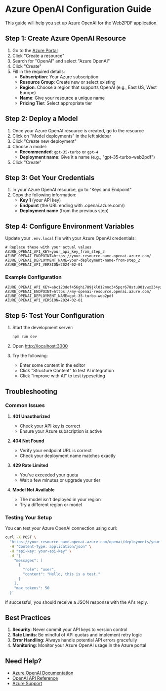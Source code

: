 # Azure OpenAI Configuration Guide

This guide will help you set up Azure OpenAI for the Web2PDF application.

## Step 1: Create Azure OpenAI Resource

1. Go to the [Azure Portal](https://portal.azure.com)
2. Click "Create a resource"
3. Search for "OpenAI" and select "Azure OpenAI"
4. Click "Create"
5. Fill in the required details:
   - **Subscription**: Your Azure subscription
   - **Resource Group**: Create new or select existing
   - **Region**: Choose a region that supports OpenAI (e.g., East US, West Europe)
   - **Name**: Give your resource a unique name
   - **Pricing Tier**: Select appropriate tier

## Step 2: Deploy a Model

1. Once your Azure OpenAI resource is created, go to the resource
2. Click on "Model deployments" in the left sidebar
3. Click "Create new deployment"
4. Choose a model:
   - **Recommended**: `gpt-35-turbo` or `gpt-4`
   - **Deployment name**: Give it a name (e.g., "gpt-35-turbo-web2pdf")
5. Click "Create"

## Step 3: Get Your Credentials

1. In your Azure OpenAI resource, go to "Keys and Endpoint"
2. Copy the following information:
   - **Key 1** (your API key)
   - **Endpoint** (the URL ending with .openai.azure.com/)
   - **Deployment name** (from the previous step)

## Step 4: Configure Environment Variables

Update your `.env.local` file with your Azure OpenAI credentials:

```env
# Replace these with your actual values
AZURE_OPENAI_API_KEY=your_api_key_from_step_3
AZURE_OPENAI_ENDPOINT=https://your-resource-name.openai.azure.com/
AZURE_OPENAI_DEPLOYMENT_NAME=your-deployment-name-from-step_2
AZURE_OPENAI_API_VERSION=2024-02-01
```

### Example Configuration

```env
AZURE_OPENAI_API_KEY=abc123def456ghi789jkl012mno345pqr678stu901vwx234yz
AZURE_OPENAI_ENDPOINT=https://my-openai-resource.openai.azure.com/
AZURE_OPENAI_DEPLOYMENT_NAME=gpt-35-turbo-web2pdf
AZURE_OPENAI_API_VERSION=2024-02-01
```

## Step 5: Test Your Configuration

1. Start the development server:
   ```bash
   npm run dev
   ```

2. Open [http://localhost:3000](http://localhost:3000)

3. Try the following:
   - Enter some content in the editor
   - Click "Structure Content" to test AI integration
   - Click "Improve with AI" to test typesetting

## Troubleshooting

### Common Issues

1. **401 Unauthorized**
   - Check your API key is correct
   - Ensure your Azure subscription is active

2. **404 Not Found**
   - Verify your endpoint URL is correct
   - Check your deployment name matches exactly

3. **429 Rate Limited**
   - You've exceeded your quota
   - Wait a few minutes or upgrade your tier

4. **Model Not Available**
   - The model isn't deployed in your region
   - Try a different region or model

### Testing Your Setup

You can test your Azure OpenAI connection using curl:

```bash
curl -X POST \
  "https://your-resource-name.openai.azure.com/openai/deployments/your-deployment-name/chat/completions?api-version=2024-02-01" \
  -H "Content-Type: application/json" \
  -H "api-key: your-api-key" \
  -d '{
    "messages": [
      {
        "role": "user",
        "content": "Hello, this is a test."
      }
    ],
    "max_tokens": 50
  }'
```

If successful, you should receive a JSON response with the AI's reply.

## Best Practices

1. **Security**: Never commit your API keys to version control
2. **Rate Limits**: Be mindful of API quotas and implement retry logic
3. **Error Handling**: Always handle potential API errors gracefully
4. **Monitoring**: Monitor your Azure OpenAI usage in the Azure portal

## Need Help?

- [Azure OpenAI Documentation](https://docs.microsoft.com/en-us/azure/cognitive-services/openai/)
- [OpenAI API Reference](https://platform.openai.com/docs/api-reference)
- [Azure Support](https://azure.microsoft.com/en-us/support/)
